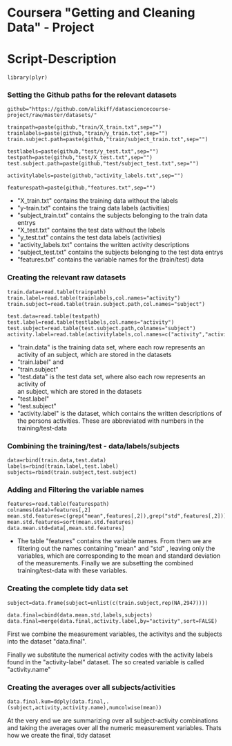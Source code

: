 Coursera "Getting and Cleaning Data" - Project
========================================================
Script-Description
========================================================
```
library(plyr)
```
### Setting the Github paths for the relevant datasets
```
github="https://github.com/alikiff/datasciencecourse-project/raw/master/datasets/"

trainpath=paste(github,"train/X_train.txt",sep="")
trainlabels=paste(github,"train/y_train.txt",sep="")
train.subject.path=paste(github,"train/subject_train.txt",sep="")

testlabels=paste(github,"test/y_test.txt",sep="")
testpath=paste(github,"test/X_test.txt",sep="")
test.subject.path=paste(github,"test/subject_test.txt",sep="")

activitylabels=paste(github,"activity_labels.txt",sep="")

featurespath=paste(github,"features.txt",sep="")
```
* "X_train.txt" contains the training data without the labels
* "y-train.txt" contains the traing data labels (activities)
* "subject_train.txt" contains the subjects belonging to the train data entrys
* "X_test.txt" contains the test data without the labels
* "y_test.txt" contains the test data labels (activities)
* "activity_labels.txt" contains the written activity descriptions
* "subject_test.txt" contains the subjects belonging to the test data entrys
* "features.txt" contains the variable names for the (train/test) data

### Creating the relevant raw datasets

```
train.data=read.table(trainpath)
train.label=read.table(trainlabels,col.names="activity")
train.subject=read.table(train.subject.path,col.names="subject")

test.data=read.table(testpath)
test.label=read.table(testlabels,col.names="activity")
test.subject=read.table(test.subject.path,colnames="subject")
activity.label=read.table(activitylabels,col.names=c("activity","activity.name"))
```

* "train.data" is the training data set, where each row represents an activity
  of an subject, which are stored in the datasets
* "train.label" and
* "train.subject"
* "test.data" is the test data set, where also each row represents an activity of  
 an subject, which are stored in the datasets
* "test.label"
* "test.subject" 
* "activity.label" is the dataset, which contains the written descriptions
  of the persons activities. These are abbreviated with numbers in the
  training/test-data
  
### Combining the training/test - data/labels/subjects
```
data=rbind(train.data,test.data)
labels=rbind(train.label,test.label)
subjects=rbind(train.subject,test.subject)
```

### Adding and Filtering the variable names
```
features=read.table(featurespath)
colnames(data)=features[,2]
mean.std.features=c(grep("mean",features[,2]),grep("std",features[,2]))
mean.std.features=sort(mean.std.features)
data.mean.std=data[,mean.std.features]
```
* The table "features" contains the variable names. From them we are filtering   out the names containing "mean" and "std" , leaving only the variables, which are corresponding to the mean and standard deviation of the measurements. Finally we are subsetting the combined training/test-data with these variables.

### Creating the complete tidy data set
```
subject=data.frame(subject=unlist(c(train.subject,rep(NA,2947))))

data.final=cbind(data.mean.std,labels,subjects)
data.final=merge(data.final,activity.label,by="activity",sort=FALSE)
```


First we combine the measurement variables, the activitys and the subjects into the dataset "data.final".

Finally we substitute the numerical activity codes with the activity labels found in the "activity-label" dataset. The so created variable is called "activity.name"

### Creating the averages over all subjects/activities

```
data.final.kum=ddply(data.final,.(subject,activity,activity.name),numcolwise(mean))
```
At the very end we are summarizing over all subject-activity combinations
and taking the averages over all the numeric measurement variables. Thats how we create the final, tidy dataset

